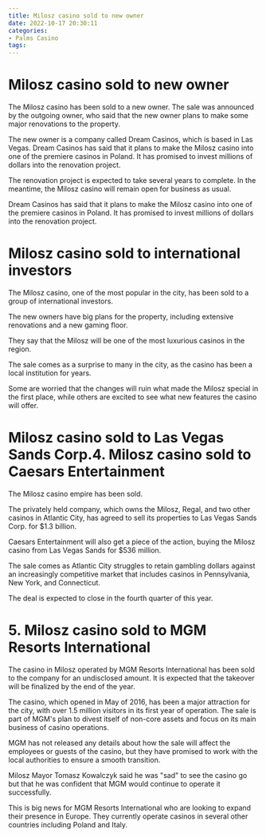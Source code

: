 ```yaml
---
title: Milosz casino sold to new owner
date: 2022-10-17 20:30:11
categories:
- Palms Casino
tags:
---
```



#  Milosz casino sold to new owner

The Milosz casino has been sold to a new owner. The sale was announced by the outgoing owner, who said that the new owner plans to make some major renovations to the property.

The new owner is a company called Dream Casinos, which is based in Las Vegas. Dream Casinos has said that it plans to make the Milosz casino into one of the premiere casinos in Poland. It has promised to invest millions of dollars into the renovation project.

The renovation project is expected to take several years to complete. In the meantime, the Milosz casino will remain open for business as usual.

Dream Casinos has said that it plans to make the Milosz casino into one of the premiere casinos in Poland. It has promised to invest millions of dollars into the renovation project.

#  Milosz casino sold to international investors

The Milosz casino, one of the most popular in the city, has been sold to a group of international investors.

The new owners have big plans for the property, including extensive renovations and a new gaming floor.

They say that the Milosz will be one of the most luxurious casinos in the region.

The sale comes as a surprise to many in the city, as the casino has been a local institution for years.

Some are worried that the changes will ruin what made the Milosz special in the first place, while others are excited to see what new features the casino will offer.

#  Milosz casino sold to Las Vegas Sands Corp.4. Milosz casino sold to Caesars Entertainment

The Milosz casino empire has been sold.

The privately held company, which owns the Milosz, Regal, and two other casinos in Atlantic City, has agreed to sell its properties to Las Vegas Sands Corp. for $1.3 billion.

Caesars Entertainment will also get a piece of the action, buying the Milosz casino from Las Vegas Sands for $536 million.

The sale comes as Atlantic City struggles to retain gambling dollars against an increasingly competitive market that includes casinos in Pennsylvania, New York, and Connecticut.

The deal is expected to close in the fourth quarter of this year.

# 5. Milosz casino sold to MGM Resorts International

The casino in Milosz operated by MGM Resorts International has been sold to the company for an undisclosed amount. It is expected that the takeover will be finalized by the end of the year.

The casino, which opened in May of 2016, has been a major attraction for the city, with over 1.5 million visitors in its first year of operation. The sale is part of MGM's plan to divest itself of non-core assets and focus on its main business of casino operations.

MGM has not released any details about how the sale will affect the employees or guests of the casino, but they have promised to work with the local authorities to ensure a smooth transition.

Milosz Mayor Tomasz Kowalczyk said he was "sad" to see the casino go but that he was confident that MGM would continue to operate it successfully.

This is big news for MGM Resorts International who are looking to expand their presence in Europe. They currently operate casinos in several other countries including Poland and Italy.